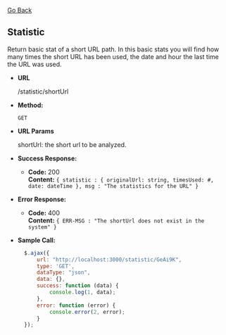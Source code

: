 [Go Back](https://github.com/alvaroassmus/indicinaUrl#readme)

**Statistic**
----
Return basic stat of a short URL path. In this basic stats you will find how many times the short URL has been used, the date and hour the last time the URL was used.

* **URL**

  /statistic/shortUrl

* **Method:**

  `GET`

* **URL Params**

  shortUrl: the short url to be analyzed.

* **Success Response:**

    * **Code:** 200 <br />
      **Content:** `{ statistic : { originalUrl: string, timesUsed: #, date: dateTime }, msg : "The statistics for the URL" }`

* **Error Response:**

    * **Code:** 400 <br />
      **Content:** `{ ERR-MSG : "The shortUrl does not exist in the system" }`
* **Sample Call:**

  ```javascript
    $.ajax({
        url: "http://localhost:3000/statistic/GeAi9K",
        type: 'GET',
        dataType: "json",
        data: {},
        success: function (data) {
            console.log(1, data);
        },
        error: function (error) {
            console.error(2, error);
        }
    });
  ```
